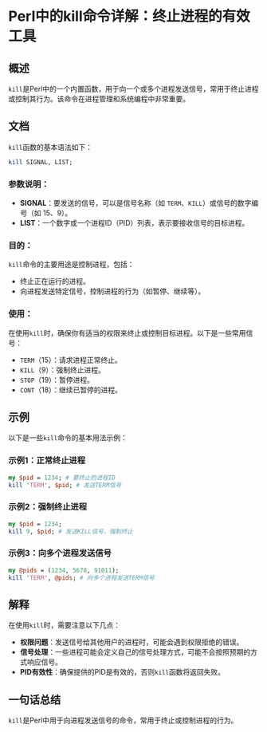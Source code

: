 <!--
Meta Description: # Perl中的kill命令详解：终止进程的有效工具 ## 概述 `kill`是Perl中的一个内置函数，用于向一个或多个进程发送信号，常用于终止进程或控制其行为。该命令在进程管理和系统编程中非常重要。 ## 文档 `kill`函数的基本语法如下： ```perl kill SIGNAL, LIST...
Meta Keywords: kill, pid, perl, term, 1234
-->

# Perl中的kill命令详解：终止进程的有效工具

## 概述
`kill`是Perl中的一个内置函数，用于向一个或多个进程发送信号，常用于终止进程或控制其行为。该命令在进程管理和系统编程中非常重要。

## 文档
`kill`函数的基本语法如下：

```perl
kill SIGNAL, LIST;
```

### 参数说明：
- **SIGNAL**：要发送的信号，可以是信号名称（如 `TERM`、`KILL`）或信号的数字编号（如 15、9）。
- **LIST**：一个数字或一个进程ID（PID）列表，表示要接收信号的目标进程。

### 目的：
`kill`命令的主要用途是控制进程，包括：
- 终止正在运行的进程。
- 向进程发送特定信号，控制进程的行为（如暂停、继续等）。

### 使用：
在使用`kill`时，确保你有适当的权限来终止或控制目标进程。以下是一些常用信号：
- `TERM`（15）：请求进程正常终止。
- `KILL`（9）：强制终止进程。
- `STOP`（19）：暂停进程。
- `CONT`（18）：继续已暂停的进程。

## 示例
以下是一些`kill`命令的基本用法示例：

### 示例1：正常终止进程
```perl
my $pid = 1234; # 要终止的进程ID
kill 'TERM', $pid; # 发送TERM信号
```

### 示例2：强制终止进程
```perl
my $pid = 1234; 
kill 9, $pid; # 发送KILL信号，强制终止
```

### 示例3：向多个进程发送信号
```perl
my @pids = (1234, 5678, 91011);
kill 'TERM', @pids; # 向多个进程发送TERM信号
```

## 解释
在使用`kill`时，需要注意以下几点：
- **权限问题**：发送信号给其他用户的进程时，可能会遇到权限拒绝的错误。
- **信号处理**：一些进程可能会定义自己的信号处理方式，可能不会按照预期的方式响应信号。
- **PID有效性**：确保提供的PID是有效的，否则`kill`函数将返回失败。

## 一句话总结
`kill`是Perl中用于向进程发送信号的命令，常用于终止或控制进程的行为。